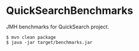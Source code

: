 # QuickSearchBenchmarks

JMH benchmarks for QuickSearch project.

```
$ mvn clean package
$ java -jar target/benchmarks.jar
```
